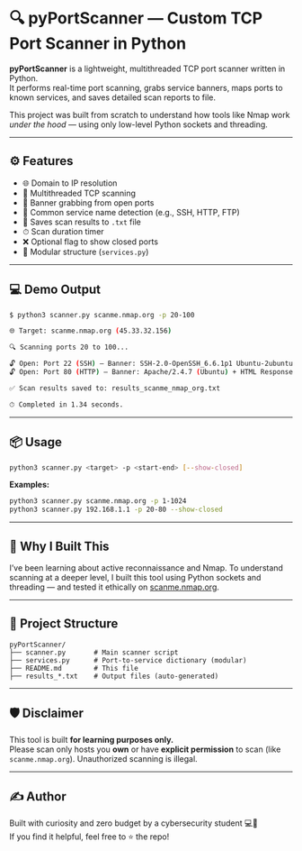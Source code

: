 # 🔍 pyPortScanner — Custom TCP Port Scanner in Python

**pyPortScanner** is a lightweight, multithreaded TCP port scanner written in Python.  
It performs real-time port scanning, grabs service banners, maps ports to known services, and saves detailed scan reports to file.

This project was built from scratch to understand how tools like Nmap work *under the hood* — using only low-level Python sockets and threading.

---

## ⚙️ Features

- 🌐 Domain to IP resolution
- 🔁 Multithreaded TCP scanning
- 📡 Banner grabbing from open ports
- 🧠 Common service name detection (e.g., SSH, HTTP, FTP)
- 📝 Saves scan results to `.txt` file
- ⏱ Scan duration timer
- ❌ Optional flag to show closed ports
- 📁 Modular structure (`services.py`)

---

## 💻 Demo Output

```bash
$ python3 scanner.py scanme.nmap.org -p 20-100

🌐 Target: scanme.nmap.org (45.33.32.156)

🔍 Scanning ports 20 to 100...

🔓 Open: Port 22 (SSH) — Banner: SSH-2.0-OpenSSH_6.6.1p1 Ubuntu-2ubuntu2.13
🔓 Open: Port 80 (HTTP) — Banner: Apache/2.4.7 (Ubuntu) + HTML Response

✅ Scan results saved to: results_scanme_nmap_org.txt

⏱ Completed in 1.34 seconds.
```

---

## 📦 Usage

```bash
python3 scanner.py <target> -p <start-end> [--show-closed]
```

**Examples:**

```bash
python3 scanner.py scanme.nmap.org -p 1-1024
python3 scanner.py 192.168.1.1 -p 20-80 --show-closed
```

---

## 🧠 Why I Built This

I’ve been learning about active reconnaissance and Nmap. To understand scanning at a deeper level, I built this tool using Python sockets and threading — and tested it ethically on [scanme.nmap.org](https://nmap.org).

---

## 📁 Project Structure

```
pyPortScanner/
├── scanner.py       # Main scanner script
├── services.py      # Port-to-service dictionary (modular)
├── README.md        # This file
├── results_*.txt    # Output files (auto-generated)
```

---

## 🛡️ Disclaimer

This tool is built **for learning purposes only.**  
Please scan only hosts you **own** or have **explicit permission** to scan (like `scanme.nmap.org`). Unauthorized scanning is illegal.

---

## ✍️ Author

Built with curiosity and zero budget by a cybersecurity student 💻🔐  
If you find it helpful, feel free to ⭐ the repo!
